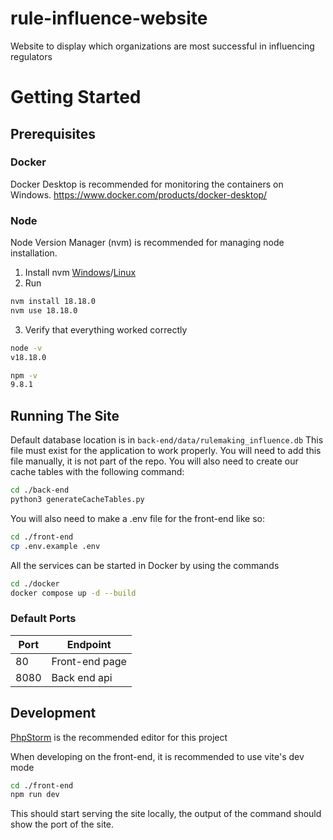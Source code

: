 # rule-influence-website
Website to display which organizations are most successful in influencing regulators

# Getting Started
## Prerequisites
### Docker
Docker Desktop is recommended for monitoring the containers on Windows.
https://www.docker.com/products/docker-desktop/

### Node
Node Version Manager (nvm) is recommended for managing node installation.

1. Install nvm [Windows](https://github.com/coreybutler/nvm-windows/releases)/[Linux](https://github.com/nvm-sh/nvm#installing-and-updating)
2. Run
```bash
nvm install 18.18.0
nvm use 18.18.0
```
3. Verify that everything worked correctly
```bash
node -v
v18.18.0
```
```bash
npm -v
9.8.1
```

## Running The Site
Default database location is in `back-end/data/rulemaking_influence.db`
This file must exist for the application to work properly. 
You will need to add this file manually, it is not part of the repo.
You will also need to create our cache tables with the following command:

```bash
cd ./back-end
python3 generateCacheTables.py
```

You will also need to make a .env file for the front-end like so:
```bash
cd ./front-end
cp .env.example .env
```

All the services can be started in Docker by using the commands
```bash
cd ./docker
docker compose up -d --build
```
### Default Ports
| Port | Endpoint       |
|------|----------------|
| 80   | Front-end page | 
| 8080 | Back end api   |

## Development
[PhpStorm](https://www.jetbrains.com/phpstorm/) is the recommended editor for this project

When developing on the front-end, it is recommended to use vite's dev mode
```bash
cd ./front-end
npm run dev
```
This should start serving the site locally, the output of the command should show the port of the site.




